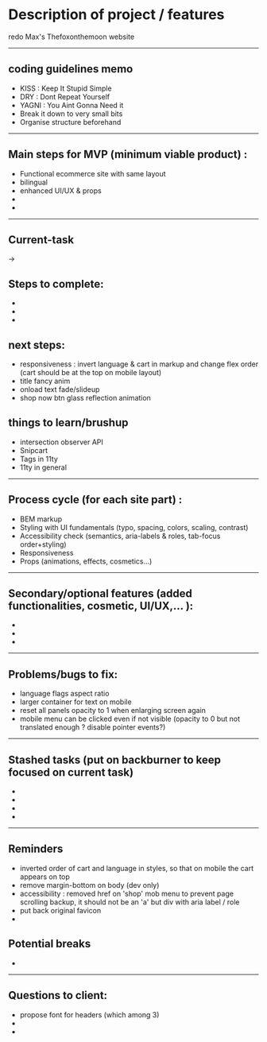 # Description of project / features

redo Max's Thefoxonthemoon website      

***
  
## coding guidelines memo 

* KISS : Keep It Stupid Simple
* DRY : Dont Repeat Yourself
* YAGNI : You Aint Gonna Need it
* Break it down to very small bits
* Organise structure beforehand

***

## Main steps for MVP (minimum viable product) :
* Functional ecommerce site with same layout
* bilingual
* enhanced UI/UX & props
* 
* 

***

## Current-task 
-> 

## Steps to complete:
* 
* 
* 

## next steps:
* responsiveness : invert language & cart in markup and change flex order (cart should be at the top on mobile layout)
* title fancy anim
* onload text fade/slideup
* shop now btn glass reflection animation

## things to learn/brushup
* intersection observer API
* Snipcart
* Tags in 11ty
* 11ty in general


***

## Process cycle (for each site part) :
* BEM markup
* Styling with UI fundamentals (typo, spacing, colors, scaling, contrast)
* Accessibility check (semantics, aria-labels & roles, tab-focus order+styling)
* Responsiveness
* Props (animations, effects, cosmetics...)

*** 

## Secondary/optional features (added functionalities, cosmetic, UI/UX,... ):
* 
* 
* 

***

## Problems/bugs to fix:
* language flags aspect ratio
* larger container for text on mobile
* reset all panels opacity to 1 when enlarging screen again
* mobile menu can be clicked even if not visible (opacity to 0 but not translated enough ? disable pointer events?)


***

## Stashed tasks (put on backburner to keep focused on current task)
* 
* 
* 
* 


***
## Reminders
* inverted order of cart and language in styles, so that on mobile the cart appears on top
* remove margin-bottom on body (dev only)
* accessibility : removed href on 'shop' mob menu to prevent page scrolling backup, it should not be an 'a' but div with aria label / role
* put back original favicon
* 

## Potential breaks
*

***
## Questions to client:
* propose font for headers (which among 3)
* 
* 

